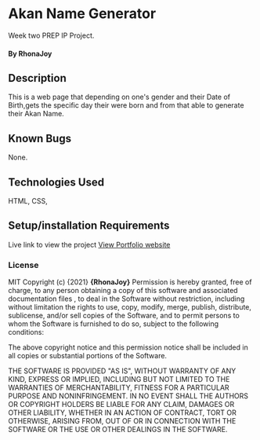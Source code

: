 # Akan Name Generator
Week two PREP IP Project.
#### By RhonaJoy
## Description
This is a web page that depending on one's gender and their Date of Birth,gets the specific day their were born and from that able to generate their Akan Name.
## Known Bugs
None.
## Technologies Used
HTML, CSS,
## Setup/installation Requirements
Live link to view the project <a href="https://rhonajoyke.github.io/Portfolio/">View Portfolio website</a>
### License
MIT Copyright (c) {2021} **{RhonaJoy}**
Permission is hereby granted, free of charge, to any person obtaining a copy of this software and associated documentation files , to deal in the Software without restriction, including without limitation the rights to use, copy, modify, merge, publish, distribute, sublicense, and/or sell copies of the Software, and to permit persons to whom the Software is furnished to do so, subject to the following conditions:

The above copyright notice and this permission notice shall be included in all copies or substantial portions of the Software.

THE SOFTWARE IS PROVIDED "AS IS", WITHOUT WARRANTY OF ANY KIND, EXPRESS OR IMPLIED, INCLUDING BUT NOT LIMITED TO THE WARRANTIES OF MERCHANTABILITY, FITNESS FOR A PARTICULAR PURPOSE AND NONINFRINGEMENT. IN NO EVENT SHALL THE AUTHORS OR COPYRIGHT HOLDERS BE LIABLE FOR ANY CLAIM, DAMAGES OR OTHER LIABILITY, WHETHER IN AN ACTION OF CONTRACT, TORT OR OTHERWISE, ARISING FROM, OUT OF OR IN CONNECTION WITH THE SOFTWARE OR THE USE OR OTHER DEALINGS IN THE SOFTWARE.

